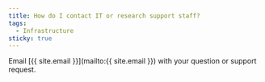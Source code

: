 ```yaml
---
title: How do I contact IT or research support staff?
tags:
  - Infrastructure
sticky: true
---
```


Email [{{ site.email }}](mailto:{{ site.email }}) with your question or support request.
